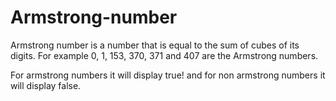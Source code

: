 # Armstrong-number
Armstrong number is a number that is equal to the sum of cubes of its digits. For example 0, 1, 153, 370, 371 and 407 are the Armstrong numbers.

For armstrong numbers it will display true! and for non armstrong numbers it will display false.

